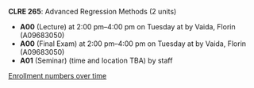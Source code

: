 **CLRE 265**: Advanced Regression Methods (2 units)

- **A00** (Lecture) at 2:00 pm–4:00 pm on Tuesday at   by Vaida, Florin (A09683050)
- **A00** (Final Exam) at 2:00 pm–4:00 pm on Tuesday at   by Vaida, Florin (A09683050)
- **A01** (Seminar) (time and location TBA) by staff

[Enrollment numbers over time](./CLRE265.tsv)
